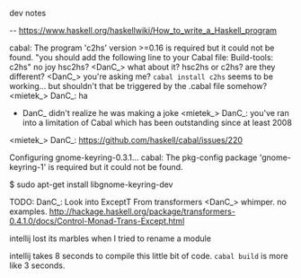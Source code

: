 dev notes

-- https://www.haskell.org/haskellwiki/How_to_write_a_Haskell_program

 cabal: The program 'c2hs' version >=0.16 is required but it could not be
 found.
 "you should add the following line to your Cabal file:
 Build-tools: c2hs"
 no joy
<Welkin> hsc2hs?
<DanC_> what about it?
<Welkin> hsc2hs or c2hs?
 are they different?
<DanC_> you're asking me?
 `cabal install c2hs` seems to be working... but shouldn't that be triggered by the .cabal file somehow?
<mietek_> DanC_: ha
* DanC_ didn't realize he was making a joke
<mietek_> DanC_: you've ran into a limitation of Cabal which has been outstanding since at least 2008

<mietek_> DanC_: https://github.com/haskell/cabal/issues/220

Configuring gnome-keyring-0.3.1...
cabal: The pkg-config package 'gnome-keyring-1' is required but it could not
be found.

$ sudo apt-get install libgnome-keyring-dev

TODO:
<merijn> DanC_: Look into ExceptT
<merijn> From transformers
<DanC_> whimper. no examples. http://hackage.haskell.org/package/transformers-0.4.1.0/docs/Control-Monad-Trans-Except.html

intellij lost its marbles when I tried to rename a module

intellij takes 8 seconds to compile this little bit of code. `cabal build` is more like 3 seconds.
